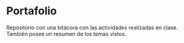 # Portafolio
Repositorio con una bitácora con las actividades realizadas en clase. También posee un resumen de los temas vistos.
